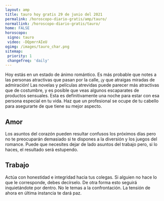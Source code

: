 ```yaml
---
layout: amp
title: tauro hoy gratis 29 de junio del 2021 
permalink: /horoscopo-diario-gratis/amp/tauro/
normallink: /horoscopo-diario-gratis/tauro/
home: FALSE
horoscopo:
 signo: tauro
 video: -DQpmrrAIeU
ogimg: /images/tauro_char.png
sitemap:
 priority: 1
 changefreq: 'daily'
---
```



Hoy estás en un estado de ánimo romántico. Es más probable que notes a las personas atractivas que pasan por la calle, ¡y que atraigas miradas de admiración! Las novelas y películas atrevidas puede parecer más atractivas que de costumbre, y es posible que veas algunos escaparates de productos sensuales. Esta es definitivamente una noche para estar con esa persona especial en tu vida. Haz que un profesional se ocupe de tu cabello para asegurarte de que tiene su mejor aspecto.

## Amor

Los asuntos del corazón pueden resultar confusos los próximos días pero no te preocuparán demasiado si te dispones a la diversión y los juegos del romance. Puede que necesites dejar de lado asuntos del trabajo pero, si lo haces, el resultado será estupendo.

## Trabajo

Actúa con honestidad e integridad hacia tus colegas. Si alguien no hace lo que le corresponde, debes decírselo. De otra forma esto seguirá inquietándote por dentro. No le temas a la confrontación. La tensión de ahora en última instancia te dará paz.
